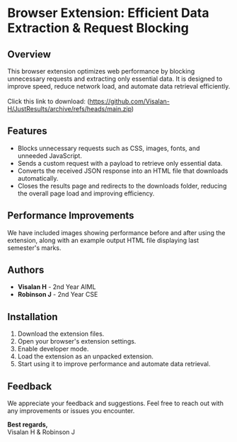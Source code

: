 # Browser Extension: Efficient Data Extraction & Request Blocking

## Overview

This browser extension optimizes web performance by blocking unnecessary requests and extracting only essential data. It is designed to improve speed, reduce network load, and automate data retrieval efficiently.<br>
<br>
Click this link to download: (https://github.com/Visalan-H/JustResults/archive/refs/heads/main.zip)
## Features

- Blocks unnecessary requests such as CSS, images, fonts, and unneeded JavaScript.
- Sends a custom request with a payload to retrieve only essential data.
- Converts the received JSON response into an HTML file that downloads automatically.
- Closes the results page and redirects to the downloads folder, reducing the overall page load and improving efficiency.

## Performance Improvements

We have included images showing performance before and after using the extension, along with an example output HTML file displaying last semester's marks.

## Authors

- **Visalan H** - 2nd Year AIML
- **Robinson J** - 2nd Year CSE

## Installation

1. Download the extension files.
2. Open your browser's extension settings.
3. Enable developer mode.
4. Load the extension as an unpacked extension.
5. Start using it to improve performance and automate data retrieval.

## Feedback

We appreciate your feedback and suggestions. Feel free to reach out with any improvements or issues you encounter.

**Best regards,**  
Visalan H & Robinson J
